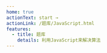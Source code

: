```yaml
---
home: true
actionText: start →
actionLink: /题库/JavaScript.html
features:
  - title: 题库
    details: 利用JavaScript来解决算法
---
```

